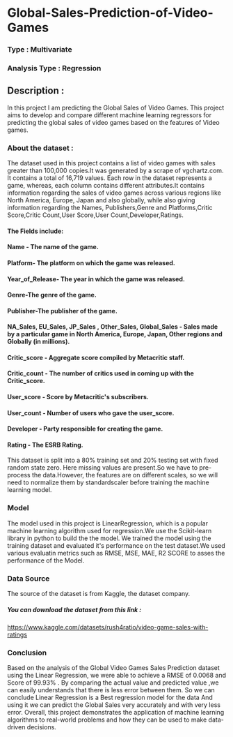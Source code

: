 # Global-Sales-Prediction-of-Video-Games 

 ### Type : Multivariate

 ### Analysis Type : Regression

 ## Description :

 In this project I am predicting the Global Sales of Video Games.
 This project aims to develop and compare different machine learning regressors for predicting the global sales of video games based on the features of Video games.
 ### About the dataset :
The dataset used in this project contains a list of video games with  sales greater than 100,000 copies.It was generated by a scrape of vgchartz.com.
It contains a total of 16,719 values.
 Each row in the dataset represents a game, whereas, each column contains different attributes.It contains   information regarding the sales of video games across various regions like North America, Europe, Japan and also globally, while also  giving information regarding the Names, Publishers,Genre and Platforms,Critic Score,Critic Count,User Score,User Count,Developer,Ratings.

#### The Fields include:
#### Name - The name of the game.
#### Platform- The platform on which the game was released.
#### Year_of_Release- The year in which the game was released.
#### Genre-The genre of the game.
#### Publisher-The publisher of the game.
#### NA_Sales, EU_Sales, JP_Sales , Other_Sales, Global_Sales - Sales made by a particular game in North America, Europe, Japan,                                         Other  regions and Globally (in millions).
#### Critic_score - Aggregate score compiled by Metacritic staff.
#### Critic_count - The number of critics used in coming up with the Critic_score. 
#### User_score -  Score by Metacritic's subscribers.
#### User_count - Number of users who gave the user_score.
#### Developer - Party responsible for creating the     game.
#### Rating -  The ESRB Rating.

This dataset is split into a 80% training set and 20% testing set with fixed random state zero.
Here missing values are present.So we have to pre-process the data.However, the features are on different scales, so we will need to normalize them by standardscaler before training the machine learning model.

### Model
The model used in this project is LinearRegression, which is a popular machine learning algorithm used for regression.We use the Scikit-learn library in python to build the the model. We trained the model using the training dataset and evaluated it's performance on the test dataset.We used various evaluatin metrics such as RMSE, MSE, MAE, R2 SCORE to asses the performance of the Model.

### Data Source
The source of the dataset is from Kaggle, the dataset company.
##### You can download the dataset from this link :
https://www.kaggle.com/datasets/rush4ratio/video-game-sales-with-ratings

### Conclusion
Based on the analysis of the Global Video Games Sales
Prediction dataset using the Linear Regression, we were able to achieve a RMSE of 0.0068 and Score of 99.93% . By comparing the actual value and predicted value ,we can easily understands that there is less error between them. So we can conclude Linear Regression is a Best regression model for the data And using it we can predict the Global Sales very accurately and with very less error.
Overall, this project demonstrates the application of machine learning algorithms to real-world problems and how they can be used to make data-driven decisions. 
